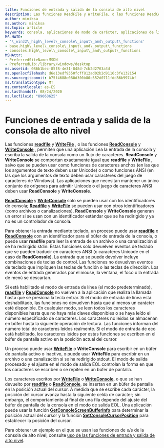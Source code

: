 ```yaml
---
title: Funciones de entrada y salida de la consola de alto nivel
description: Las funciones ReadFile y WriteFile, o las funciones ReadConsole y WriteConsole, permiten que una aplicación Lea la entrada de la consola y escriba la salida de la consola como un flujo de caracteres.
author: miniksa
ms.author: miniksa
ms.topic: article
keywords: consola, aplicaciones de modo de carácter, aplicaciones de línea de comandos, aplicaciones de terminal, API de consola
MS-HAID:
- '\_win32\_high\_level\_console\_input\_and\_output\_functions'
- base.high\_level\_console\_input\_and\_output\_functions
- consoles.high\_level\_console\_input\_and\_output\_functions
MSHAttr:
- PreferredSiteName:MSDN
- PreferredLib:/library/windows/desktop
ms.assetid: 086b1bec-85f8-4e31-848d-7cb2d2703a3d
ms.openlocfilehash: d6e13edf9350fcff812ad02b2d9116c3fe132154
ms.sourcegitcommit: b75f4688e080d300b80c552d0711fdd86b9974bf
ms.translationtype: MT
ms.contentlocale: es-ES
ms.lasthandoff: 08/24/2020
ms.locfileid: "89060625"
---
```

# <a name="high-level-console-input-and-output-functions"></a>Funciones de entrada y salida de la consola de alto nivel


Las funciones [**readfile**](https://msdn.microsoft.com/library/windows/desktop/aa365467) y [**WriteFile**](https://msdn.microsoft.com/library/windows/desktop/aa365747) , o las funciones [**ReadConsole**](readconsole.md) y [**WriteConsole**](writeconsole.md) , permiten que una aplicación Lea la entrada de la consola y escriba la salida de la consola como un flujo de caracteres. **ReadConsole** y **WriteConsole** se comportan exactamente igual que **readfile** y **WriteFile** , salvo que se pueden usar como funciones de caracteres anchos (en las que los argumentos de texto deben usar Unicode) o como funciones ANSI (en las que los argumentos de texto deben usar caracteres del juego de caracteres de Windows). Las aplicaciones que necesitan mantener un único conjunto de orígenes para admitir Unicode o el juego de caracteres ANSI deben usar **ReadConsole** y **WriteConsole**.

[**ReadConsole**](readconsole.md) y [**WriteConsole**](writeconsole.md) solo se pueden usar con los identificadores de consola; [**Readfile**](https://msdn.microsoft.com/library/windows/desktop/aa365467) y [**WriteFile**](https://msdn.microsoft.com/library/windows/desktop/aa365747) se pueden usar con otros identificadores (como archivos o canalizaciones). **ReadConsole** y **WriteConsole** generan un error si se usan con un identificador estándar que se ha redirigido y ya no es un controlador de consola.

Para obtener la entrada mediante teclado, un proceso puede usar [**readfile**](https://msdn.microsoft.com/library/windows/desktop/aa365467) o [**ReadConsole**](readconsole.md) con un identificador para el búfer de entrada de la consola, o puede usar **readfile** para leer la entrada de un archivo o una canalización si se ha redirigido stdin. Estas funciones solo devuelven eventos de teclado que se pueden traducir en caracteres ANSI (o caracteres Unicode en el caso de **ReadConsole**). La entrada que se puede devolver incluye combinaciones de teclas de control. Las funciones no devuelven eventos de teclado que impliquen las teclas de función o las teclas de dirección. Los eventos de entrada generados por el mouse, la ventana, el foco o la entrada de menú se descartan.

Si está habilitado el modo de entrada de línea (el modo predeterminado), [**readfile**](https://msdn.microsoft.com/library/windows/desktop/aa365467) y [**ReadConsole**](readconsole.md) no vuelven a la aplicación que realiza la llamada hasta que se presiona la tecla entrar. Si el modo de entrada de línea está deshabilitado, las funciones no devuelven hasta que al menos un carácter esté disponible. En cualquier modo, se leen todos los caracteres disponibles hasta que no haya más claves disponibles o se haya leído el número especificado de caracteres. Los caracteres no leídos se almacenan en búfer hasta la siguiente operación de lectura. Las funciones informan del número total de caracteres leídos realmente. Si el modo de entrada de eco está habilitado, los caracteres leídos por estas funciones se escriben en el búfer de pantalla activo en la posición actual del cursor.

Un proceso puede usar [**WriteFile**](https://msdn.microsoft.com/library/windows/desktop/aa365747) o **WriteConsole** para escribir en un búfer de pantalla activo o inactivo, o puede usar **WriteFile** para escribir en un archivo o una canalización si se ha redirigido stdout. El modo de salida procesado y el ajuste en el modo de salida EOL controlan la forma en que los caracteres se escriben o se repiten en un búfer de pantalla.

Los caracteres escritos por [**WriteFile**](https://msdn.microsoft.com/library/windows/desktop/aa365747) o [**WriteConsole**](writeconsole.md), o que se han devuelto por [**readfile**](https://msdn.microsoft.com/library/windows/desktop/aa365467) o [**ReadConsole**](readconsole.md), se insertan en un búfer de pantalla en la posición actual del cursor. A medida que se escribe cada carácter, la posición del cursor avanza hasta la siguiente celda de carácter; sin embargo, el comportamiento al final de una fila depende del ajuste del búfer de pantalla de la consola en el modo de salida EOL. Una aplicación puede usar la función [**GetConsoleScreenBufferInfo**](getconsolescreenbufferinfo.md) para determinar la posición actual del cursor y la función [**SetConsoleCursorPosition**](setconsolecursorposition.md) para establecer la posición del cursor.

Para obtener un ejemplo en el que se usan las funciones de e/s de la consola de alto nivel, consulte [uso de las funciones de entrada y salida de alto nivel](using-the-high-level-input-and-output-functions.md).

 

 




